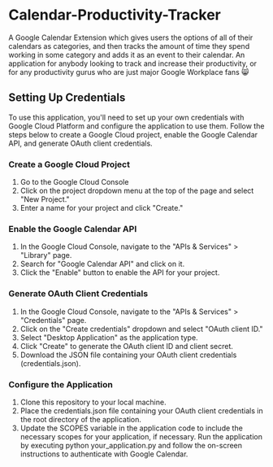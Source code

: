 # Calendar-Productivity-Tracker
A Google Calendar Extension which gives users the options of all of their calendars as categories, and then tracks the amount of time they spend working in some category and adds it as an event to their calendar. An application for anybody looking to track and increase their productivity, or for any productivity gurus who are just major Google Workplace fans 😸

## Setting Up Credentials
To use this application, you'll need to set up your own credentials with Google Cloud Platform and configure the application to use them. Follow the steps below to create a Google Cloud project, enable the Google Calendar API, and generate OAuth client credentials.
### Create a Google Cloud Project
1. Go to the Google Cloud Console
2. Click on the project dropdown menu at the top of the page and select "New Project."
3. Enter a name for your project and click "Create."
### Enable the Google Calendar API
1. In the Google Cloud Console, navigate to the "APIs & Services" > "Library" page.
2. Search for "Google Calendar API" and click on it.
3. Click the "Enable" button to enable the API for your project.
### Generate OAuth Client Credentials
1. In the Google Cloud Console, navigate to the "APIs & Services" > "Credentials" page.
2. Click on the "Create credentials" dropdown and select "OAuth client ID."
3. Select "Desktop Application" as the application type.
4. Click "Create" to generate the OAuth client ID and client secret.
5. Download the JSON file containing your OAuth client credentials (credentials.json).
### Configure the Application
1. Clone this repository to your local machine.
2. Place the credentials.json file containing your OAuth client credentials in the root directory of the application.
3. Update the SCOPES variable in the application code to include the necessary scopes for your application, if necessary.
Run the application by executing python your_application.py and follow the on-screen instructions to authenticate with Google Calendar.

